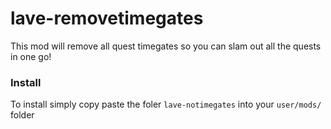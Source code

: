 # lave-removetimegates

This mod will remove all quest timegates so you can slam out all the quests in one go!

### Install

To install simply copy paste the foler `lave-notimegates` into your `user/mods/` folder

